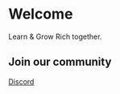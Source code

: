 # Welcome

Learn & Grow Rich together.

## Join our community
[Discord](https://discord.gg/bB5WRbemFR)
